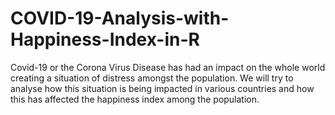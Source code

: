 # COVID-19-Analysis-with-Happiness-Index-in-R
Covid-19 or the Corona Virus Disease has had an impact on the whole world creating a situation of distress amongst the population. We will try to analyse how this situation is being impacted in various countries and how this has affected the happiness index among the population. 

